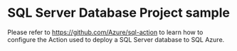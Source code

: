 # SQL Server Database Project sample

Please refer to https://github.com/Azure/sql-action to learn how to configure the Action used to deploy a SQL Server database to SQL Azure.
